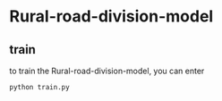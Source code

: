 # Rural-road-division-model

## train
to train the Rural-road-division-model, you can enter
```bash
python train.py
```
